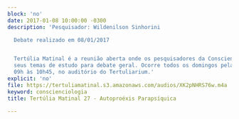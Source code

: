 ```yaml
---
block: 'no'
date: 2017-01-08 10:00:00 -0300
description: 'Pesquisador: Wildenilson Sinhorini

  Debate realizado em 08/01/2017


  Tertúlia Matinal é a reunião aberta onde os pesquisadores da Conscienciologia apresentam
  seus temas de estudo para debate geral. Ocorre todos os domingos pela manhã, das
  09h às 10h45, no auditório do Tertuliarium.'
explicit: 'no'
file: https://tertuliamatinal.s3.amazonaws.com/audios/XK2pNHRS76w.m4a
keyword: conscienciologia
title: Tertúlia Matinal 27 - Autoproéxis Parapsíquica

---
```

